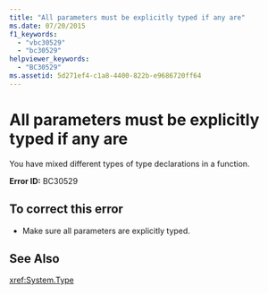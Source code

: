 ```yaml
---
title: "All parameters must be explicitly typed if any are"
ms.date: 07/20/2015
f1_keywords: 
  - "vbc30529"
  - "bc30529"
helpviewer_keywords: 
  - "BC30529"
ms.assetid: 5d271ef4-c1a8-4400-822b-e9686720ff64
---
```

# All parameters must be explicitly typed if any are
You have mixed different types of type declarations in a function.  
  
 **Error ID:** BC30529  
  
## To correct this error  
  
- Make sure all parameters are explicitly typed.  
  
## See Also  
 <xref:System.Type>
